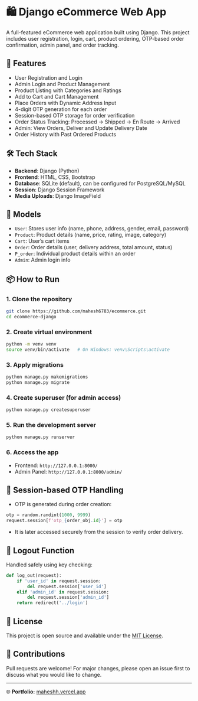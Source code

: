 # 🛍️ Django eCommerce Web App

A full-featured eCommerce web application built using Django. This project includes user registration, login, cart, product ordering, OTP-based order confirmation, admin panel, and order tracking.

## 🌟 Features

- User Registration and Login
- Admin Login and Product Management
- Product Listing with Categories and Ratings
- Add to Cart and Cart Management
- Place Orders with Dynamic Address Input
- 4-digit OTP generation for each order
- Session-based OTP storage for order verification
- Order Status Tracking: Processed → Shipped → En Route → Arrived
- Admin: View Orders, Deliver and Update Delivery Date
- Order History with Past Ordered Products



## 🛠️ Tech Stack

- **Backend**: Django (Python)
- **Frontend**: HTML, CSS, Bootstrap
- **Database**: SQLite (default), can be configured for PostgreSQL/MySQL
- **Session**: Django Session Framework
- **Media Uploads**: Django ImageField

## 🧾 Models

- `User`: Stores user info (name, phone, address, gender, email, password)
- `Product`: Product details (name, price, rating, image, category)
- `Cart`: User’s cart items
- `Order`: Order details (user, delivery address, total amount, status)
- `P_order`: Individual product details within an order
- `Admin`: Admin login info

## 📦 How to Run

### 1. Clone the repository
```bash
git clone https://github.com/mahesh6783/ecommerce.git
cd ecommerce-django
```

### 2. Create virtual environment
```bash
python -m venv venv
source venv/bin/activate   # On Windows: venv\Scripts\activate
```


### 3. Apply migrations
```bash
python manage.py makemigrations
python manage.py migrate
```

### 4. Create superuser (for admin access)
```bash
python manage.py createsuperuser
```

### 5. Run the development server
```bash
python manage.py runserver
```

### 6. Access the app
- Frontend: `http://127.0.0.1:8000/`
- Admin Panel: `http://127.0.0.1:8000/admin/`

 
## 🔐 Session-based OTP Handling

- OTP is generated during order creation:
```python
otp = random.randint(1000, 9999)
request.session[f'otp_{order_obj.id}'] = otp
```
- It is later accessed securely from the session to verify order delivery.

## 🧼 Logout Function

Handled safely using key checking:
```python
def log_out(request):
    if 'user_id' in request.session:
        del request.session['user_id']
    elif 'admin_id' in request.session:
        del request.session['admin_id']
    return redirect('../login')
```

## 🧾 License

This project is open source and available under the [MIT License](LICENSE).

## 🤝 Contributions

Pull requests are welcome! For major changes, please open an issue first to discuss what you would like to change.

---
 
🌐 **Portfolio:** [maheshh.vercel.app](https://maheshh.vercel.app)
